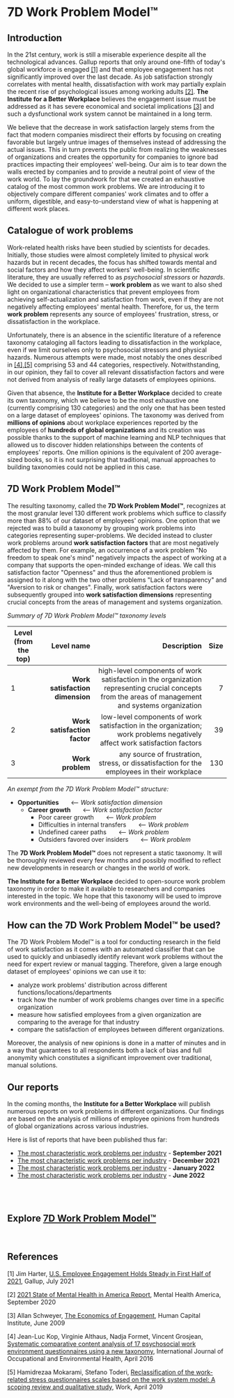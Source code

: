 # 7D Work Problem Model™

## Introduction

In the 21st century, work is still a miserable experience despite all the technological advances. Gallup reports that
only around one-fifth of today's global workforce is
engaged [[1]](https://github.com/kirkofypsi/7DWorkProblemModel/blob/main/README.md#references) and that employee
engagement has not significantly improved over the last decade. As job satisfaction strongly correlates with mental
health, dissatisfaction with work may partially explain the recent rise of psychological issues among working
adults [[2]](https://github.com/kirkofypsi/7DWorkProblemModel/blob/main/README.md#references).
__The Institute for a Better Workplace__ believes the engagement issue must be addressed as it has severe
economical and societal implications [[3]](https://github.com/kirkofypsi/7DWorkProblemModel/blob/main/README.md#references)
and such a dysfunctional work system cannot be maintained in a long term.

We believe that the decrease in work satisfaction largely stems from the fact that modern companies misdirect their efforts
by focusing on creating favorable but largely untrue images of themselves instead of addressing the actual issues. This in turn prevents the public
from realizing the weaknesses of organizations and creates the opportunity for companies to ignore bad practices
impacting their employees' well-being. Our aim is to tear down the walls erected by companies and to provide a neutral point of 
view of the work world. To lay the groundwork for that we created an exhaustive catalog of the most common work
problems. We are introducing it to objectively compare different companies' work climates and to offer
a uniform, digestible, and easy-to-understand view of what is happening
at different work places.

## Catalogue of work problems

Work-related health risks have been studied by scientists for decades. Initially, those studies were almost completely
limited to physical work hazards but in recent decades, the focus has shifted towards mental and social factors and
how they affect workers' well-being. In scientific literature, they are usually referred to as *psychosocial stressors* or
*hazards*. We decided to use a simpler term – __work problem__ as we want to also shed light on organizational characteristics
that prevent employees from achieving self-actualization and satisfaction from work, even if they are not
negatively affecting employees' mental health. Therefore, for us, the term __work problem__ represents any source of employees'
frustration, stress, or dissatisfaction in the workplace.

Unfortunately, there is an absence in the scientific literature of a reference taxonomy cataloging all factors leading
to dissatisfaction in the workplace, even if we limit ourselves only to psychosocial stressors and physical hazards.
Numerous attempts were made, most notably the ones described
in [[4],[5]](https://github.com/kirkofypsi/7DWorkProblemModel/blob/main/README.md#references) comprising 53 and 44
categories, respectively. Notwithstanding, in our opinion, they fail to cover all relevant dissatisfaction factors and were not
derived from analysis of really large datasets of employees opinions.

Given that absence, the __Institute for a Better Workplace__ decided to create its own taxonomy, which we believe to be the
most exhaustive one (currently comprising 130 categories) and the only one that has been tested on a large dataset of
employees' opinions. The taxonomy was derived from __millions of opinions__ about workplace experiences
reported by the employees of __hundreds of global organizations__ and its creation was possible thanks to the support of machine
learning and NLP techniques that allowed us to discover hidden relationships between the contents of employees' reports.
One million opinions is the equivalent of 200 average-sized books, so it is not surprising that traditional, manual
approaches to building taxonomies could not be applied in this case.

## 7D Work Problem Model™

The resulting taxonomy, called the __7D Work Problem Model™__, recognizes at the most granular level 130 different work
problems which suffice to classify more than 88% of our dataset of employees' opinions. One option that we rejected
was to build a taxonomy by grouping work problems into categories representing super-problems. We decided instead to
cluster work problems around __work satisfaction factors__ that are most negatively affected by them. For example, an
occurrence of a work problem "No freedom to speak one's mind" negatively impacts the aspect of
working at a company that supports the open-minded exchange of ideas. We call this satisfaction factor "Openness" and thus
the aforementioned problem is assigned to it along with the two other problems "Lack of transparency" and "Aversion
to risk or changes". Finally, work satisfaction factors were subsequently grouped into __work satisfaction dimensions__
representing crucial concepts from the areas of management and systems organization.

*Summary of 7D Work Problem Model™ taxonomy levels*

| Level (from the top)  |      Level name      |  Description  | Size |
|-----------------------|---------------------:|--------------:|-----:| 
|  1|  __Work satisfaction dimension__ |  high-level components of work satisfaction in the organization representing crucial concepts from the areas of management and systems organization | 7 |
|  2|  __Work satisfaction factor__   | low-level components of work satisfaction in the organization; work problems negatively affect work satisfaction factors | 39 |
|  3| __Work problem__ | any source of frustration, stress, or dissatisfaction for the employees in their workplace | 130 |

*An exempt from the 7D Work Problem Model™ structure:*

* __Opportunities__  &nbsp; &nbsp; &nbsp;  <-- *Work satisfaction dimension*
    * __Career growth__  &nbsp; &nbsp; &nbsp; <-- *Work satisfaction factor*
        * Poor career growth &nbsp; &nbsp; &nbsp; <-- *Work problem*
        * Difficulties in internal transfers &nbsp; &nbsp; &nbsp; <-- *Work problem*
        * Undefined career paths &nbsp; &nbsp; &nbsp; <-- *Work problem*
        * Outsiders favored over insiders &nbsp; &nbsp; &nbsp; <-- *Work problem*

The __7D Work Problem Model™__ does not represent a static taxonomy. It will be thoroughly reviewed every few  months and 
possibly modified to reflect new developments in research or changes in the world of work.

__The Institute for a Better Workplace__ decided to open-source work problem taxonomy in order to make it available to
researchers and companies interested in the topic. We hope that this taxonomy will be used to improve work
environments and the well-being of employees around the world.

## How can the 7D Work Problem Model™ be used?

The 7D Work Problem Model™ is a tool for conducting research in the field of work satisfaction as it comes with an
automated classifier that can be used to quickly and unbiasedly identify relevant work problems without the need for
expert review or manual tagging. Therefore, given a large enough dataset of employees' opinions
we can use it to:

* analyze work problems' distribution across different functions/locations/departments
* track how the number of work problems changes over time in a specific organization
* measure how satisfied employees from a given organization are comparing to the average for that industry
* compare the satisfaction of employees between different organizations.

Moreover, the analysis of new opinions is done in a matter of minutes and in a way that guarantees to all respondents
both a lack of bias and full anonymity which constitutes a significant improvement over traditional, manual solutions.

## Our reports

In the coming months, the __Institute for a Better Workplace__ will publish numerous reports on work problems in
different organizations. Our findings are based on the analysis of millions of employee opinions from
hundreds of global organizations across various industries.

Here is list of reports that have been published thus far:
* [The most characteristic work problems per industry](reports/industry_report_22_09_21.md) - __September 2021__
* [The most characteristic work problems per industry](reports/industry_report_22_12_21.md) - __December 2021__
* [The most characteristic work problems per industry](reports/industry_report_26_01_22.md) - __January 2022__
* [The most characteristic work problems per industry](reports/industry_report_28_06_22.md) - __June 2022__

<br/>
<br/>

## Explore [ 7D Work Problem Model™](taxonomy.md)

<br/>

## References

[1] Jim Harter, [U.S. Employee Engagement Holds Steady in First Half of 2021](https://www.gallup.com/workplace/352949/employee-engagement-holds-steady-first-half-2021.aspx),
Gallup, July 2021

[2] [2021 State of Mental Health in America Report](https://mhanational.org/issues/state-mental-health-america),
Mental Health America, September 2020

[3] Allan Schweyer, [The Economics of Engagement](https://www.enterpriseengagement.org/articles/content/8288917/the-economics-of-engagement/),
Human Capital Institute, June 2009

[4] Jean-Luc Kop, Virginie Althaus, Nadja Formet, Vincent Grosjean, [Systematic comparative content analysis of 17
psychosocial work environment questionnaires using a new taxonomy](https://www.researchgate.net/publication/304707060_Systematic_comparative_content_analysis_of_17_psychosocial_work_environment_questionnaires_using_a_new_taxonomy),
International Journal of Occupational and Environmental Health, April 2016

[5]  Hamidrezaa Mokarami, Stefano Toderi, [Reclassification of the work-related stress questionnaires scales based on the
work system model: A scoping review and qualitative study](https://www.researchgate.net/publication/337758774_Work_xx_20xx_x-xx_Reclassification_of_the_work-related_stress_questionnaires_scales_based_on_the_work_system_model_A_scoping_review_and_qualitative_study),
Work, April 2019

<!-- Global site tag (gtag.js) - Google Analytics -->
<script async src="https://www.googletagmanager.com/gtag/js?id=G-YVBM7MM6EQ"></script>
<script>
  window.dataLayer = window.dataLayer || [];
  function gtag(){dataLayer.push(arguments);}
  gtag('js', new Date());

  gtag('config', 'G-YVBM7MM6EQ');
</script>
